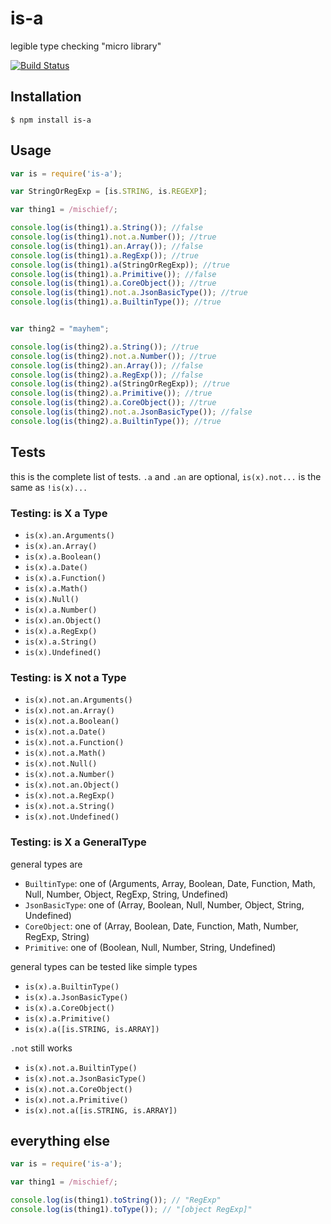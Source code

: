 # is-a

  legible type checking "micro library"

  [![Build Status](https://travis-ci.org/dtudury/is-a.png)](https://travis-ci.org/dtudury/is-a)

## Installation

    $ npm install is-a

## Usage

```js
var is = require('is-a');

var StringOrRegExp = [is.STRING, is.REGEXP];

var thing1 = /mischief/;

console.log(is(thing1).a.String()); //false
console.log(is(thing1).not.a.Number()); //true
console.log(is(thing1).an.Array()); //false
console.log(is(thing1).a.RegExp()); //true
console.log(is(thing1).a(StringOrRegExp)); //true
console.log(is(thing1).a.Primitive()); //false
console.log(is(thing1).a.CoreObject()); //true
console.log(is(thing1).not.a.JsonBasicType()); //true
console.log(is(thing1).a.BuiltinType()); //true


var thing2 = "mayhem";

console.log(is(thing2).a.String()); //true
console.log(is(thing2).not.a.Number()); //true
console.log(is(thing2).an.Array()); //false
console.log(is(thing2).a.RegExp()); //false
console.log(is(thing2).a(StringOrRegExp)); //true
console.log(is(thing2).a.Primitive()); //true
console.log(is(thing2).a.CoreObject()); //true
console.log(is(thing2).not.a.JsonBasicType()); //false
console.log(is(thing2).a.BuiltinType()); //true
```

## Tests

this is the complete list of tests. `.a` and `.an` are optional, `is(x).not...` is the same as `!is(x)...`

### Testing: is X a Type
* `is(x).an.Arguments()`
* `is(x).an.Array()`
* `is(x).a.Boolean()`
* `is(x).a.Date()`
* `is(x).a.Function()`
* `is(x).a.Math()`
* `is(x).Null()`
* `is(x).a.Number()`
* `is(x).an.Object()`
* `is(x).a.RegExp()`
* `is(x).a.String()`
* `is(x).Undefined()`

### Testing: is X not a Type
* `is(x).not.an.Arguments()`
* `is(x).not.an.Array()`
* `is(x).not.a.Boolean()`
* `is(x).not.a.Date()`
* `is(x).not.a.Function()`
* `is(x).not.a.Math()`
* `is(x).not.Null()`
* `is(x).not.a.Number()`
* `is(x).not.an.Object()`
* `is(x).not.a.RegExp()`
* `is(x).not.a.String()`
* `is(x).not.Undefined()`

### Testing: is X a GeneralType
general types are

* `BuiltinType`: one of (Arguments, Array, Boolean, Date, Function, Math, Null, Number, Object, RegExp, String, Undefined)
* `JsonBasicType`: one of (Array, Boolean, Null, Number, Object, String, Undefined)
* `CoreObject`: one of (Array, Boolean, Date, Function, Math, Number, RegExp, String)
* `Primitive`: one of (Boolean, Null, Number, String, Undefined)

general types can be tested like simple types

* `is(x).a.BuiltinType()`
* `is(x).a.JsonBasicType()`
* `is(x).a.CoreObject()`
* `is(x).a.Primitive()`
* `is(x).a([is.STRING, is.ARRAY])`

`.not` still works

* `is(x).not.a.BuiltinType()`
* `is(x).not.a.JsonBasicType()`
* `is(x).not.a.CoreObject()`
* `is(x).not.a.Primitive()`
* `is(x).not.a([is.STRING, is.ARRAY])`

## everything else
```js
var is = require('is-a');

var thing1 = /mischief/;

console.log(is(thing1).toString()); // "RegExp"
console.log(is(thing1).toType()); // "[object RegExp]"
```